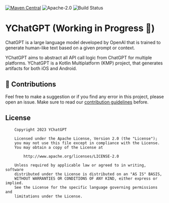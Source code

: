 [![Maven Central](https://maven-badges.herokuapp.com/maven-central/co.yml/ychatgpt/badge.svg)](https://maven-badges.herokuapp.com/maven-central/co.yml/ychatgpt/)
![Apache-2.0](https://img.shields.io/badge/license-Apache-blue)
![Build Status](https://github.com/yml-org/chatgpt-sdk/actions/workflows/test.yml/badge.svg?branch=main)

# YChatGPT (Working in Progress 🚧)

ChatGPT is a large language model developed by OpenAI that is trained to generate human-like text based on a given prompt or context.

YChatGPT aims to abstract all API call logic from ChatGPT for multiple platforms. YChatGPT is a Kotlin Multiplatform (KMP) project, that generates artifacts for both iOS and Android.


## 🤝 Contributions

Feel free to make a suggestion or if you find any error in this project, please open an issue. Make sure to read our [contribution guidelines](https://github.com/yml-org/chatgpt-sdk/blob/main/CONTRIBUTING.md) before.

## License

```
    Copyright 2023 YChatGPT

    Licensed under the Apache License, Version 2.0 (the "License");
    you may not use this file except in compliance with the License.
    You may obtain a copy of the License at

        http://www.apache.org/licenses/LICENSE-2.0

    Unless required by applicable law or agreed to in writing, software
    distributed under the License is distributed on an "AS IS" BASIS,
    WITHOUT WARRANTIES OR CONDITIONS OF ANY KIND, either express or implied.
    See the License for the specific language governing permissions and
    limitations under the License.
```
